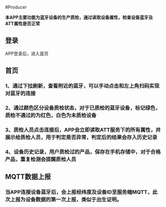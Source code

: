 #Producer

**本APP主要功能为蓝牙设备的生产质检，通过读取设备属性，检查设备蓝牙及ATT属性是否正常**

## 登录

APP登录后，进入首页

## 首页

### 1、通过下拉刷新，查看附近的蓝牙，可以手动点击和左上角扫码实现对蓝牙的连接

### 2、通过颜色区分设备质检状态，对于已质检的蓝牙设备，标记绿色，质检不通过的为红色，白色为未质检设备

### 3、质检人员点击连接后，APP会立即读取ATT服务下的所有属性，并展示给质检人员，用于判定是否异常，判定后的结果会存入历史记录

### 4、设备历史记录，用户质检过的产品，保存在手机存储中，对于合格产品，重复检测会提醒质检人员

## MQTT数据上报

### 当APP连接设备蓝牙后，会上报经纬度及设备ID至服务端MQTT，此次上报为设备数据的第一次上报，类似于出生证明。